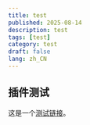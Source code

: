 ```yaml
---
title: test
published: 2025-08-14
description: test
tags: [test]
category: test
draft: false
lang: zh_CN
---
```

## 插件测试

这是一个[测试链接](https://bing.com)。
